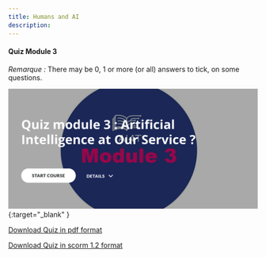 ```yaml
---
title: Humans and AI
description:
---
```


#### Quiz Module 3

_Remarque :_ There may be 0, 1 or more (or all) answers to tick, on some questions.


[![Quiz3: Humans and AI](../Images/AI4T-quiz-module3.png)](activities-3/HTML/AI4T-quiz-module3-artificial-intelligence-at-our-service-html/index.html){:target="_blank" }

[Download Quiz in pdf format](activities-3/PDF/AI4T-quiz-module3-artificial-intelligence-at-our-service.pdf)

[Download Quiz in scorm 1.2 format](activities-3/SCORM/AI4T-quiz-module3-artificial-intelligence-at-our-service-scorm12)
